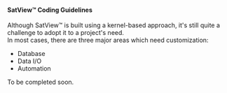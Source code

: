 #### SatView™ Coding Guidelines<br />
Although SatView™ is built using a kernel-based approach, it's still quite a challenge to adopt it to a project's need.<br />
In most cases, there are three major areas which need customization:
- Database
- Data I/O
- Automation<br />



To be completed soon.
